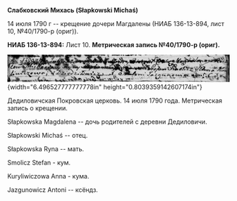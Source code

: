 **Слабковский Михась (Słapkowski Michaś)**

14 июля 1790 г -- крещение дочери Магдалены (НИАБ 136-13-894, лист 10,
№40/1790-р (ориг)).

**НИАБ 136-13-894:** Лист 10. **Метрическая запись №40/1790-р (ориг).**

![](./media/b10426ed06a817da50726676ad075c32545889be.png){width="6.496527777777778in"
height="0.8039359142607174in"}

Дедиловичская Покровская церковь. 14 июля 1790 года. Метрическая запись
о крещении.

Słapkowska Magdalena -- дочь родителей с деревни Дедиловичи.

Słapkowski Michaś -- отец.

Słapkowska Ryna -- мать.

Smolicz Stefan - кум.

Kuryliwiczowa Anna - кума.

Jazgunowicz Antoni -- ксёндз.
